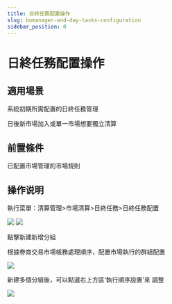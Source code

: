 ```yaml
---
title: 日終任務配置操作
slug: bomanager-end-day-tasks-configuration
sidebar_position: 0
---
```



# 日終任務配置操作

## 適用場景

系統初期所需配置的日終任務管理

日後新市場加入或單一市場想要獨立清算

## 前置條件

已配置市場管理的市場規則

## 操作说明

執行菜單：清算管理&gt;市場清算&gt;日終任務&gt;日終任務配置

<img src="/assets/KDKMb1AMLoc7VCxdgPDcVdMOnle.png"/>

<img src="/assets/DavnbHvmOoQTVJx3CX8cdsxbnxb.png"/>

點擊新建新增分組

根據劵商交易市場帳務處理順序，配置市場執行的群組配置

<img src="/assets/LenTbnvd5ooT09x3fo3c4sVen6d.png"/>

新建多個分組後，可以點選右上方區‘執行順序設置'來 調整

<img src="/assets/HsrqbKZ7Pobgibx4uThcxBE0nNc.png"/>

